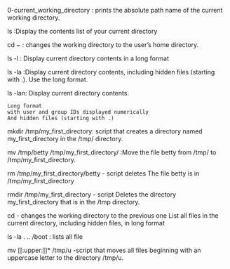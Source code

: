 0-current_working_directory : prints the absolute path name of the current working directory.

ls :Display the contents list of your current directory

cd ~ : changes the working directory to the user’s home directory.

ls -l : Display current directory contents in a long format

ls -la :Display current directory contents, including hidden files (starting with .). Use the long format.

ls -lan: Display current directory contents.

    Long format
    with user and group IDs displayed numerically
    And hidden files (starting with .)

mkdir /tmp/my_first_directory: script that creates a directory named my_first_directory in the /tmp/ directory.

mv /tmp/betty /tmp/my_first_directory/ :Move the file betty from /tmp/ to /tmp/my_first_directory.

rm /tmp/my_first_directory/betty - script deletes The file betty is in /tmp/my_first_directory

rmdir /tmp/my_first_directory - script Deletes the directory my_first_directory that is in the /tmp directory.

cd - changes the working directory to the previous one
 List all files in the current directory, including hidden files, in long format

ls -la . .. /boot : lists all file

mv [[:upper:]]* /tmp/u -script that moves all files beginning with an uppercase letter to the directory /tmp/u.
